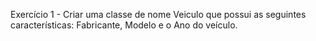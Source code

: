 Exercício 1 - Criar uma classe de nome Veiculo que possui as seguintes características: Fabricante, Modelo e o Ano do veículo.
